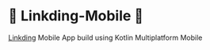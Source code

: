 # 🚧 Linkding-Mobile 🚧
[Linkding](https://github.com/sissbruecker/linkding) Mobile App build using Kotlin Multiplatform Mobile
